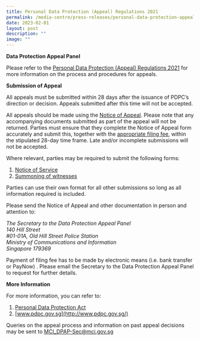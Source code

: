 ```yaml
---
title: Personal Data Protection (Appeal) Regulations 2021
permalink: /media-centre/press-releases/personal-data-protection-appeal-regulations-2021/
date: 2023-02-01
layout: post
description: ""
image: ""
---
```

**Data Protection Appeal Panel**
  
Please refer to the [Personal Data Protection (Appeal) Regulations 2021](https://sso.agc.gov.sg/SL/PDPA2012-S65-2021?DocDate=20210129) for more information on the process and procedures for appeals.   
  
  
**Submission of Appeal**  
  
All appeals must be submitted within 28 days after the issuance of PDPC’s direction or decision. Appeals submitted after this time will not be accepted.  
  
All appeals should be made using the [Notice of Appeal](https://go.gov.sg/notice-of-appeal-form). Please note that any accompanying documents submitted as part of the appeal will not be returned. Parties must ensure that they complete the Notice of Appeal form accurately and submit this, together with the [appropriate filing fee](https://sso.agc.gov.sg/SL/PDPA2012-S65-2021?DocDate=20210129), within the stipulated 28-day time frame. Late and/or incomplete submissions will not be accepted.  
  
Where relevant, parties may be required to submit the following forms:  
  
1. [Notice of Service](https://go.gov.sg/notice-of-service)
2. [Summoning of witnesses](https://go.gov.sg/application-for-witness-summons)
  
Parties can use their own format for all other submissions so long as all information required is included.  
  
Please send the Notice of Appeal and other documentation in person and attention to:  
  
*The Secretary to the Data Protection Appeal Panel  
140 Hill Street  
#01-01A, Old Hill Street Police Station  
Ministry of Communications and Information  
Singapore 179369*
  
Payment of filing fee has to be made by electronic means (i.e. bank transfer or PayNow) . Please email the Secretary to the Data Protection Appeal Panel to request for further details.
  
**More Information**

For more information, you can refer to:  
  
1. [Personal Data Protection Act](https://sso.agc.gov.sg/Act/PDPA2012)  
2. [www.pdpc.gov.sg](http://www.pdpc.gov.sg/)  
  
Queries on the appeal process and information on past appeal decisions may be sent to [MCI_DPAP-Sec@mci.gov.sg](mailto:MCI_DPAP-Sec@mci.gov.sg)